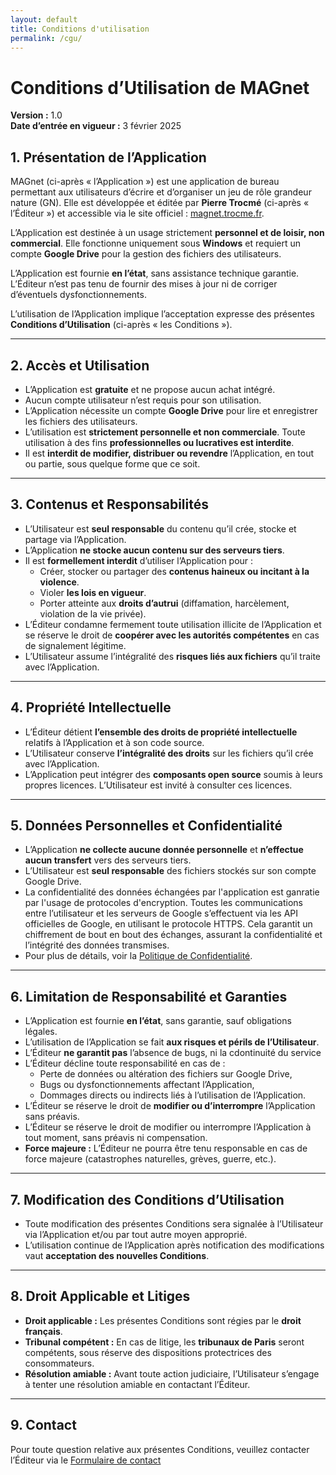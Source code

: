 ```yaml
---
layout: default
title: Conditions d'utilisation
permalink: /cgu/
---
```


# Conditions d’Utilisation de MAGnet

**Version :** 1.0  
**Date d’entrée en vigueur :** 3 février 2025  

## 1. Présentation de l’Application

MAGnet (ci-après « l’Application ») est une application de bureau permettant aux utilisateurs d’écrire et d’organiser un jeu de rôle grandeur nature (GN). Elle est développée et éditée par **Pierre Trocmé** (ci-après « l’Éditeur ») et accessible via le site officiel : [magnet.trocme.fr](https://magnet.trocme.fr).

L’Application est destinée à un usage strictement **personnel et de loisir, non commercial**. Elle fonctionne uniquement sous **Windows** et requiert un compte **Google Drive** pour la gestion des fichiers des utilisateurs.

L’Application est fournie **en l’état**, sans assistance technique garantie. L’Éditeur n’est pas tenu de fournir des mises à jour ni de corriger d’éventuels dysfonctionnements.

L’utilisation de l’Application implique l’acceptation expresse des présentes **Conditions d’Utilisation** (ci-après « les Conditions »).

---

## 2. Accès et Utilisation

- L’Application est **gratuite** et ne propose aucun achat intégré.
- Aucun compte utilisateur n’est requis pour son utilisation.
- L’Application nécessite un compte **Google Drive** pour lire et enregistrer les fichiers des utilisateurs.
- L’utilisation est **strictement personnelle et non commerciale**. Toute utilisation à des fins **professionnelles ou lucratives est interdite**.
- Il est **interdit de modifier, distribuer ou revendre** l’Application, en tout ou partie, sous quelque forme que ce soit.

---

## 3. Contenus et Responsabilités

- L’Utilisateur est **seul responsable** du contenu qu’il crée, stocke et partage via l’Application.
- L’Application **ne stocke aucun contenu sur des serveurs tiers**.
- Il est **formellement interdit** d’utiliser l’Application pour :
  - Créer, stocker ou partager des **contenus haineux ou incitant à la violence**.
  - Violer **les lois en vigueur**.
  - Porter atteinte aux **droits d’autrui** (diffamation, harcèlement, violation de la vie privée).
- L’Éditeur condamne fermement toute utilisation illicite de l’Application et se réserve le droit de **coopérer avec les autorités compétentes** en cas de signalement légitime.
- L’Utilisateur assume l’intégralité des **risques liés aux fichiers** qu’il traite avec l’Application.

---

## 4. Propriété Intellectuelle

- L’Éditeur détient **l’ensemble des droits de propriété intellectuelle** relatifs à l’Application et à son code source.
- L’Utilisateur conserve **l’intégralité des droits** sur les fichiers qu’il crée avec l’Application.
- L’Application peut intégrer des **composants open source** soumis à leurs propres licences. L’Utilisateur est invité à consulter ces licences.

---

## 5. Données Personnelles et Confidentialité

- L’Application **ne collecte aucune donnée personnelle** et **n’effectue aucun transfert** vers des serveurs tiers.
- L’Utilisateur est **seul responsable** des fichiers stockés sur son compte Google Drive.
- La confidentialité des données échangées par l'application est ganratie par l'usage de protocoles d'encryption. Toutes les communications entre l’utilisateur et les serveurs de Google s’effectuent via les API officielles de Google, en utilisant le protocole HTTPS. Cela garantit un chiffrement de bout en bout des échanges, assurant la confidentialité et l’intégrité des données transmises.
- Pour plus de détails, voir la [Politique de Confidentialité](/privacy/).

---

## 6. Limitation de Responsabilité et Garanties

- L’Application est fournie **en l’état**, sans garantie, sauf obligations légales.
- L’utilisation de l’Application se fait **aux risques et périls de l’Utilisateur**.
- L’Éditeur **ne garantit pas** l’absence de bugs, ni la cdontinuité du service
- L’Éditeur décline toute responsabilité en cas de :
  - Perte de données ou altération des fichiers sur Google Drive,
  - Bugs ou dysfonctionnements affectant l’Application,
  - Dommages directs ou indirects liés à l’utilisation de l’Application.
- L’Éditeur se réserve le droit de **modifier ou d’interrompre** l’Application sans préavis.
- L’Éditeur se réserve le droit de modifier ou interrompre l’Application à tout moment, sans préavis ni compensation.
- **Force majeure :** L’Éditeur ne pourra être tenu responsable en cas de force majeure (catastrophes naturelles, grèves, guerre, etc.).

---

## 7. Modification des Conditions d’Utilisation

- Toute modification des présentes Conditions sera signalée à l’Utilisateur via l’Application et/ou par tout autre moyen approprié.
- L’utilisation continue de l’Application après notification des modifications vaut **acceptation des nouvelles Conditions**.

---

## 8. Droit Applicable et Litiges

- **Droit applicable :** Les présentes Conditions sont régies par le **droit français**.
- **Tribunal compétent :** En cas de litige, les **tribunaux de Paris** seront compétents, sous réserve des dispositions protectrices des consommateurs.
- **Résolution amiable :** Avant toute action judiciaire, l’Utilisateur s’engage à tenter une résolution amiable en contactant l’Éditeur.

---

## 9. Contact

Pour toute question relative aux présentes Conditions, veuillez contacter l’Éditeur via le [Formulaire de contact](/contact/)

